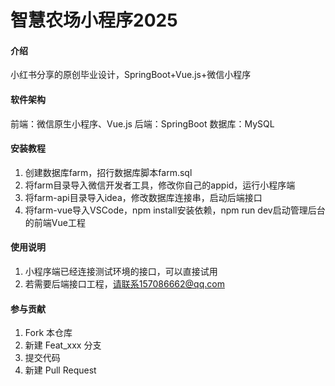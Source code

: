 # 智慧农场小程序2025

#### 介绍
小红书分享的原创毕业设计，SpringBoot+Vue.js+微信小程序

#### 软件架构
前端：微信原生小程序、Vue.js 
后端：SpringBoot 
数据库：MySQL 


#### 安装教程

1.  创建数据库farm，招行数据库脚本farm.sql 
2.  将farm目录导入微信开发者工具，修改你自己的appid，运行小程序端
3.  将farm-api目录导入idea，修改数据库连接串，启动后端接口
4.  将farm-vue导入VSCode，npm install安装依赖，npm run dev启动管理后台的前端Vue工程

#### 使用说明

1.  小程序端已经连接测试环境的接口，可以直接试用 
2.  若需要后端接口工程，请联系157086662@qq.com  

#### 参与贡献

1.  Fork 本仓库
2.  新建 Feat_xxx 分支
3.  提交代码
4.  新建 Pull Request

